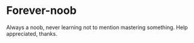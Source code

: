 # Forever-noob
Always a noob, never learning not to mention mastering something. Help appreciated, thanks. 
